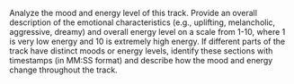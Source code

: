 Analyze the mood and energy level of this track. Provide an overall description of the emotional characteristics (e.g., uplifting, melancholic, aggressive, dreamy) and overall energy level on a scale from 1-10, where 1 is very low energy and 10 is extremely high energy. If different parts of the track have distinct moods or energy levels, identify these sections with timestamps (in MM:SS format) and describe how the mood and energy change throughout the track.

